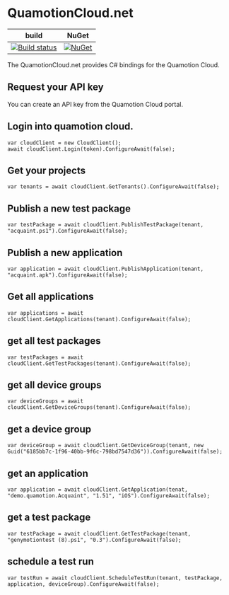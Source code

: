 # QuamotionCloud.net
| build | NuGet |
|-------|-------|
| [![Build status](https://ci.appveyor.com/api/projects/status/8lb0bai9avs29983?svg=true)](https://ci.appveyor.com/project/bartsaintgermain/quamotioncloud-net) | [![NuGet](https://img.shields.io/nuget/v/Nuget.Core.svg)](https://www.nuget.org/packages/Quamotion.Cloud.Client/)|

The QuamotionCloud.net provides C# bindings for the Quamotion Cloud.

## Request your API key
You can create an API key from the Quamotion Cloud portal. 

## Login into quamotion cloud.
```
var cloudClient = new CloudClient();
await cloudClient.Login(token).ConfigureAwait(false);
```
## Get your projects
```
var tenants = await cloudClient.GetTenants().ConfigureAwait(false);
```
## Publish a new test package
```
var testPackage = await cloudClient.PublishTestPackage(tenant, "acquaint.ps1").ConfigureAwait(false); 
```
## Publish a new application
```
var application = await cloudClient.PublishApplication(tenant, "acquaint.apk").ConfigureAwait(false);
```
## Get all applications
```
var applications = await cloudClient.GetApplications(tenant).ConfigureAwait(false);
```
## get all test packages
```
var testPackages = await cloudClient.GetTestPackages(tenant).ConfigureAwait(false);
```
## get all device groups
```
var deviceGroups = await cloudClient.GetDeviceGroups(tenant).ConfigureAwait(false);
```
## get a device group
```
var deviceGroup = await cloudClient.GetDeviceGroup(tenant, new Guid("6185bb7c-1f96-40bb-9f6c-798bd7547d36")).ConfigureAwait(false);
```
## get an application
```
var application = await cloudClient.GetApplication(tenat, "demo.quamotion.Acquaint", "1.51", "iOS").ConfigureAwait(false);
```
## get a test package
```
var testPackage = await cloudClient.GetTestPackage(tenant, "genymotiontest (8).ps1", "0.3").ConfigureAwait(false);
```
## schedule a test run
```
var testRun = await cloudClient.ScheduleTestRun(tenant, testPackage, application, deviceGroup).ConfigureAwait(false);
```
